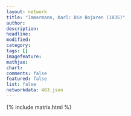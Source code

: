 ```yaml
---
layout: network
title: "Immermann, Karl: Die Bojaren (1835)"
author:
description:
headline:
modified:
category:
tags: []
imagefeature: 
mathjax: 
chart: 
comments: false
featured: false
list: false
networkdata: 463.json
---
```

{% include matrix.html %}
